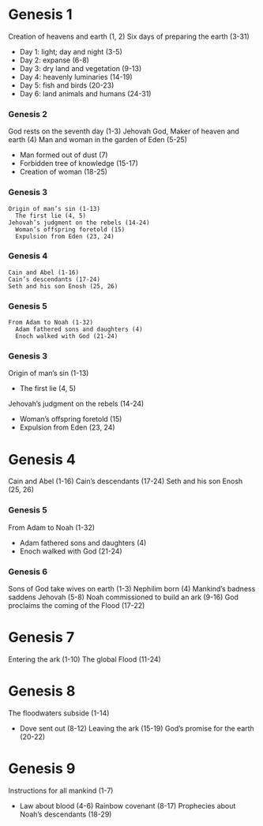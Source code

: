 # Genesis 1

Creation of heavens and earth (1, 2)
Six days of preparing the earth (3-31)
- Day 1: light; day and night (3-5)
- Day 2: expanse (6-8)
- Day 3: dry land and vegetation (9-13)
- Day 4: heavenly luminaries (14-19)
- Day 5: fish and birds (20-23)
- Day 6: land animals and humans (24-31)

### Genesis 2

God rests on the seventh day (1-3)
Jehovah God, Maker of heaven and earth (4)
Man and woman in the garden of Eden (5-25)
- Man formed out of dust (7)
- Forbidden tree of knowledge (15-17)
- Creation of woman (18-25)

### Genesis 3

```
Origin of man’s sin (1-13)
  The first lie (4, 5)
Jehovah’s judgment on the rebels (14-24)
  Woman’s offspring foretold (15)
  Expulsion from Eden (23, 24)
```

### Genesis 4

```
Cain and Abel (1-16)
Cain’s descendants (17-24)
Seth and his son Enosh (25, 26)
```

### Genesis 5

```
From Adam to Noah (1-32)
  Adam fathered sons and daughters (4)
  Enoch walked with God (21-24)
```

### Genesis 3

Origin of man’s sin (1-13)
- The first lie (4, 5)

Jehovah’s judgment on the rebels (14-24)
- Woman’s offspring foretold (15)
- Expulsion from Eden (23, 24)

# Genesis 4

Cain and Abel (1-16)
Cain’s descendants (17-24)
Seth and his son Enosh (25, 26)

### Genesis 5

From Adam to Noah (1-32)
- Adam fathered sons and daughters (4)
- Enoch walked with God (21-24)

### Genesis 6

Sons of God take wives on earth (1-3)
Nephilim born (4)
Mankind’s badness saddens Jehovah (5-8)
Noah commissioned to build an ark (9-16)
God proclaims the coming of the Flood (17-22)

# Genesis 7

Entering the ark (1-10)
The global Flood (11-24)

# Genesis 8

The floodwaters subside (1-14)
- Dove sent out (8-12)
Leaving the ark (15-19)
God’s promise for the earth (20-22)

# Genesis 9

Instructions for all mankind (1-7)
- Law about blood (4-6)
Rainbow covenant (8-17)
Prophecies about Noah’s descendants (18-29)

